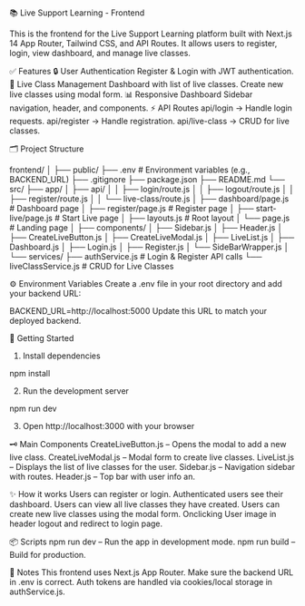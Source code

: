 📚 Live Support Learning - Frontend

This is the frontend for the Live Support Learning platform built with Next.js 14 App Router, Tailwind CSS, and API Routes.
It allows users to register, login, view dashboard, and manage live classes.

✅ Features
🔒 User Authentication
Register & Login with JWT authentication.
🎥 Live Class Management
Dashboard with list of live classes.
Create new live classes using modal form.
📊 Responsive Dashboard
Sidebar navigation, header, and components.
⚡️ API Routes
api/login → Handle login requests.
api/register → Handle registration.
api/live-class → CRUD for live classes.

🗂️ Project Structure

frontend/
│
├── public/
├── .env                # Environment variables (e.g., BACKEND_URL)
├── .gitignore
├── package.json
├── README.md
└── src/
    ├── app/
    │   ├── api/
    │   │   ├── login/route.js
    │   │   ├── logout/route.js
    │   │   ├── register/route.js
    │   │   └── live-class/route.js
    │   ├── dashboard/page.js      # Dashboard page
    │   ├── register/page.js       # Register page
    │   ├── start-live/page.js     # Start Live page
    │   ├── layouts.js             # Root layout
    │   └── page.js                # Landing page
    │
    ├── components/
    │   ├── Sidebar.js
    │   ├── Header.js
    │   ├── CreateLiveButton.js
    │   ├── CreateLiveModal.js
    │   ├── LiveList.js
    │   ├── Dashboard.js
    │   ├── Login.js
    │   ├── Register.js
    │   └── SideBarWrapper.js
    │
    └── services/
        ├── authService.js         # Login & Register API calls
        └── liveClassService.js    # CRUD for Live Classes

⚙️ Environment Variables
Create a .env file in your root directory and add your backend URL:

BACKEND_URL=http://localhost:5000
Update this URL to match your deployed backend.

🚀 Getting Started
1. Install dependencies

npm install

2. Run the development server

npm run dev

3. Open http://localhost:3000 with your browser


🗝️ Main Components
CreateLiveButton.js – Opens the modal to add a new live class.
CreateLiveModal.js – Modal form to create live classes.
LiveList.js – Displays the list of live classes for the user.
Sidebar.js – Navigation sidebar with routes.
Header.js – Top bar with user info an.

✨ How it works
Users can register or login.
Authenticated users see their dashboard.
Users can view all live classes they have created.
Users can create new live classes using the modal form.
Onclicking User image in header logout and redirect to login page.

📦 Scripts
npm run dev – Run the app in development mode.
npm run build – Build for production.


📄 Notes
This frontend uses Next.js App Router.
Make sure the backend URL in .env is correct.
Auth tokens are handled via cookies/local storage in authService.js.